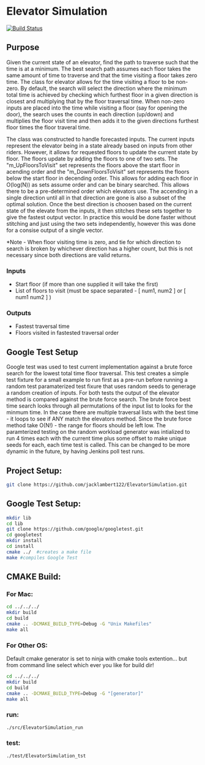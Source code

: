 
# Elevator Simulation

[![Build Status](https://travis-ci.org/joemccann/dillinger.svg?branch=master)](https://travis-ci.org/joemccann/dillinger)

## Purpose
Given the current state of an elevator, find the path to traverse such that the time is at a minimum. The best search path assumes each floor takes the same amount of time to traverse and that the time visiting a floor takes zero time. The class for elevator allows for the time visiting a floor to be non-zero. By default, the search will select the direction where the minimum total time is achieved by checking which furthest floor in a given direction is closest and multiplying that by the floor traversal time. When non-zero inputs are placed into the time while visiting a floor (say for opening the door), the search uses the counts in each direction (up/down) and multiplies the floor visit time and then adds it to the given directions furthest floor times the floor traveral time.

The class was constructed to handle forecasted inputs. The current inputs represent the elevator being in a state already based on inputs from other riders. However, it allows for requested floors to update the current state by floor. The floors update by adding the floors to one of two sets. The "m_UpFloorsToVisit" set represents the floors above the start floor in acending order and the "m_DownFloorsToVisit" set represents the floors below the start floor in decending order. This allows for adding each floor in O(log(N)) as sets assume order and can be binary searched. This allows there to be a pre-determined order which elevators use. The accending in a single direction until all in that direction are gone is also a subset of the optimal solution. Once the best direction is choosen based on the current state of the elevate from the inputs, it then stitches these sets together to give the fastest output vector. In practice this would be done faster without stitching and just using the two sets independently, however this was done for a consise output of a single vector.

*Note - When floor visiting time is zero, and tie for which direction to search is broken by whichever direction has a higher count, but this is not necessary since both directions are valid returns.

### Inputs
- Start floor (if more than one supplied it will take the first)
- List of floors to visit (must be space separated - [ num1, num2 ] or [ num1 num2 ] )

### Outputs
- Fastest traversal time
- Floors visited in fastested traversal order

## Google Test Setup
Google test was used to test current implementation against a brute force search for the lowest total time floor traversal. This test creates a simple test fixture for a small example to run first as a pre-run before running a random test paramaterized test fixure that uses random seeds to generage a random creation of inputs. For both tests the output of the elevator method is compared against the brute force search. The brute force best time search looks through all permutations of the input list to looks for the minmum time. In the case there are multiple traversal lists with the best time - it loops to see if ANY match the elevators method. Since the brute force method take O(N!) - the range for floors should be left low. The paramterized testing on the random workload generator was intialized to run 4 times each with the current time plus some offset to make unique seeds for each, each time test is called. This can be changed to be more dynamic in the future, by having Jenkins poll test runs.

## Project Setup:
```sh
git clone https://github.com/jacklambert122/ElevatorSimulation.git

```

## Google Test Setup:
```sh
mkdir lib
cd lib
git clone https://github.com/google/googletest.git
cd googletest 
mkdir install 
cd install 
cmake ../  #creates a make file 
make #compiles Google Test
```

## CMAKE Build:

### For Mac: 
```sh
cd ../../../
mkdir build
cd build
cmake .. -DCMAKE_BUILD_TYPE=Debug -G "Unix Makefiles"
make all
```

### For Other OS: 
Default cmake generator is set to ninja with cmake tools extention... but from command line select which ever you like for build dir!

```sh
cd ../../../
mkdir build
cd build
cmake .. -DCMAKE_BUILD_TYPE=Debug -G "[generator]"
make all
```

### run:
```sh
./src/ElevatorSimulation_run
```
### test:
```sh
./test/ElevatorSimulation_tst
```



